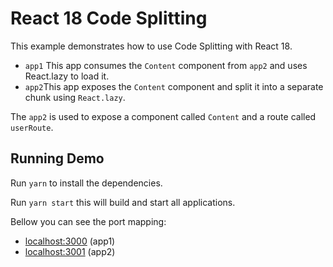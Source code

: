 # React 18 Code Splitting

This example demonstrates how to use Code Splitting with React 18.

- `app1` This app consumes the `Content` component from `app2` and uses React.lazy to load it.
- `app2`This app exposes the `Content` component and split it into a separate chunk using `React.lazy`.

The `app2` is used to expose a component called `Content` and a route called `userRoute`.

## Running Demo

Run `yarn` to install the dependencies.

Run `yarn start` this will build and start all applications.

Bellow you can see the port mapping:

- [localhost:3000](http://localhost:3000/) (app1)
- [localhost:3001](http://localhost:3001/) (app2)
